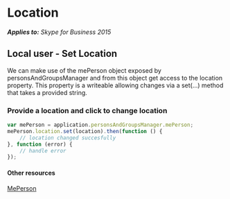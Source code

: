 
# Location


 _**Applies to:** Skype for Business 2015_

## Local user - Set Location

We can make use of the mePerson object exposed by personsAndGroupsManager and from this object get access to the location property.  This property is a writeable allowing changes via a set(...) method that takes a provided string.

### Provide a location and click to change location

```js
var mePerson = application.personsAndGroupsManager.mePerson;
mePerson.location.set(location).then(function () {
    // location changed succesfully 
}, function (error) {
    // handle error
});
```

#### Other resources

<a href="https://ucwa.skype.com/reference/WebSDK/interfaces/_s4b_sdk_d_.jcafe.meperson.html" target="">MePerson</a>
